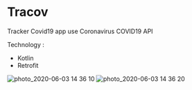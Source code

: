 # Tracov
Tracker Covid19 app use Coronavirus COVID19 API

Technology :
* Kotlin
* Retrofit

![photo_2020-06-03 14 36 10](https://user-images.githubusercontent.com/43008134/83609058-eba80500-a5a7-11ea-819d-a26018dce978.jpeg)
![photo_2020-06-03 14 36 20](https://user-images.githubusercontent.com/43008134/83609072-f06cb900-a5a7-11ea-82b4-b1657bd15cfa.jpeg)
